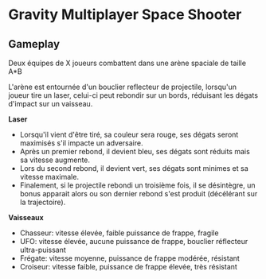 # Gravity Multiplayer Space Shooter

## Gameplay

Deux équipes de X joueurs combattent dans une arène spaciale de taille A\*B

L'arène est entournée d'un bouclier reflecteur de projectile, lorsqu'un joueur tire un laser, celui-ci peut rebondir sur un bords, réduisant les dégats d'impact sur un vaisseau.

**Laser**
* Lorsqu'il vient d'être tiré, sa couleur sera rouge, ses dégats seront maximisés s'il impacte un adversaire.
* Après un premier rebond, il devient bleu, ses dégats sont réduits mais sa vitesse augmente.
* Lors du second rebond, il devient vert, ses dégats sont minimes et sa vitesse maximale.
* Finalement, si le projectile rebondi un troisième fois, il se désintègre, un bonus apparait alors ou son dernier rebond s'est produit (décélérant sur la trajectoire).

**Vaisseaux**
* Chasseur: vitesse élevée, faible puissance de frappe, fragile
* UFO: vitesse élevée, aucune puissance de frappe, bouclier réflecteur ultra-puissant
* Frégate: vitesse moyenne, puissance de frappe modérée, résistant
* Croiseur: vitesse faible, puissance de frappe élevée, très résistant